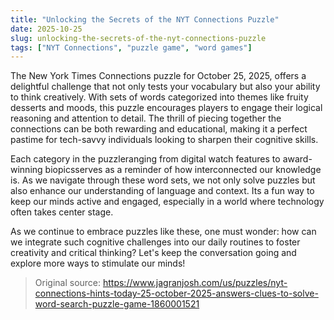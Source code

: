 ```yaml
---
title: "Unlocking the Secrets of the NYT Connections Puzzle"
date: 2025-10-25
slug: unlocking-the-secrets-of-the-nyt-connections-puzzle
tags: ["NYT Connections", "puzzle game", "word games"]
---
```


The New York Times Connections puzzle for October 25, 2025, offers a delightful challenge that not only tests your vocabulary but also your ability to think creatively. With sets of words categorized into themes like fruity desserts and moods, this puzzle encourages players to engage their logical reasoning and attention to detail. The thrill of piecing together the connections can be both rewarding and educational, making it a perfect pastime for tech-savvy individuals looking to sharpen their cognitive skills.

Each category in the puzzleranging from digital watch features to award-winning biopicsserves as a reminder of how interconnected our knowledge is. As we navigate through these word sets, we not only solve puzzles but also enhance our understanding of language and context. Its a fun way to keep our minds active and engaged, especially in a world where technology often takes center stage.

As we continue to embrace puzzles like these, one must wonder: how can we integrate such cognitive challenges into our daily routines to foster creativity and critical thinking? Let's keep the conversation going and explore more ways to stimulate our minds!

> Original source: https://www.jagranjosh.com/us/puzzles/nyt-connections-hints-today-25-october-2025-answers-clues-to-solve-word-search-puzzle-game-1860001521